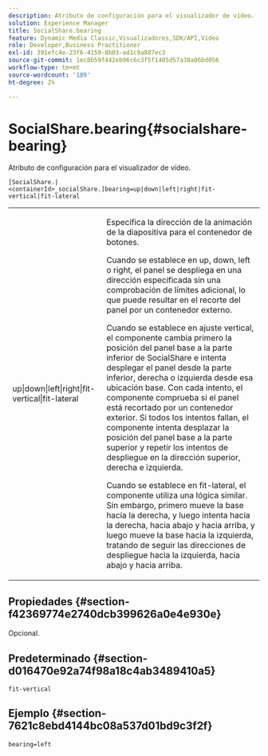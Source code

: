 ```yaml
---
description: Atributo de configuración para el visualizador de vídeo.
solution: Experience Manager
title: SocialShare.bearing
feature: Dynamic Media Classic,Visualizadores,SDK/API,Vídeo
role: Developer,Business Practitioner
exl-id: 391efc4e-23f6-4159-8b03-ad1c9a887ec3
source-git-commit: 1ec8b59f442eb96c6c3f5f1405d57a38a86bd056
workflow-type: tm+mt
source-wordcount: '189'
ht-degree: 2%

---
```


# SocialShare.bearing{#socialshare-bearing}

Atributo de configuración para el visualizador de vídeo.

`[SocialShare.|<containerId>_socialShare.]bearing=up|down|left|right|fit-vertical|fit-lateral`

<table id="table_C616483932C2482CA9794DDD7313FD7C"> 
 <tbody> 
  <tr> 
   <td colname="col1"> <p> <span class="codeph"> up|down|left|right|fit-vertical|fit-lateral</span> </p> </td> 
   <td colname="col2"> <p> Especifica la dirección de la animación de la diapositiva para el contenedor de botones. </p> <p> Cuando se establece en <span class="codeph"> up</span>, <span class="codeph"> down</span>, <span class="codeph"> left</span> o <span class="codeph"> right</span>, el panel se despliega en una dirección especificada sin una comprobación de límites adicional, lo que puede resultar en el recorte del panel por un contenedor externo. </p> <p>Cuando se establece en <span class="codeph"> ajuste vertical</span>, el componente cambia primero la posición del panel base a la parte inferior de SocialShare e intenta desplegar el panel desde la parte inferior, derecha o izquierda desde esa ubicación base. Con cada intento, el componente comprueba si el panel está recortado por un contenedor exterior. Si todos los intentos fallan, el componente intenta desplazar la posición del panel base a la parte superior y repetir los intentos de despliegue en la dirección superior, derecha e izquierda. </p> <p>Cuando se establece en <span class="codeph"> fit-lateral</span>, el componente utiliza una lógica similar. Sin embargo, primero mueve la base hacia la derecha, y luego intenta hacia la derecha, hacia abajo y hacia arriba, y luego mueve la base hacia la izquierda, tratando de seguir las direcciones de despliegue hacia la izquierda, hacia abajo y hacia arriba. </p> </td> 
  </tr> 
 </tbody> 
</table>

## Propiedades {#section-f42369774e2740dcb399626a0e4e930e}

Opcional.

## Predeterminado {#section-d016470e92a74f98a18c4ab3489410a5}

`fit-vertical`

## Ejemplo {#section-7621c8ebd4144bc08a537d01bd9c3f2f}

```
bearing=left
```
